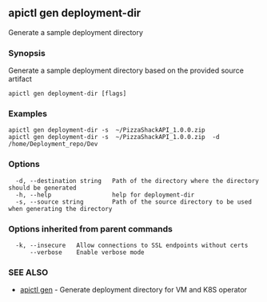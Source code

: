 ## apictl gen deployment-dir

Generate a sample deployment directory

### Synopsis

Generate a sample deployment directory based on the provided source artifact

```
apictl gen deployment-dir [flags]
```

### Examples

```
apictl gen deployment-dir -s  ~/PizzaShackAPI_1.0.0.zip
apictl gen deployment-dir -s  ~/PizzaShackAPI_1.0.0.zip  -d /home/Deployment_repo/Dev
```

### Options

```
  -d, --destination string   Path of the directory where the directory should be generated
  -h, --help                 help for deployment-dir
  -s, --source string        Path of the source directory to be used when generating the directory
```

### Options inherited from parent commands

```
  -k, --insecure   Allow connections to SSL endpoints without certs
      --verbose    Enable verbose mode
```

### SEE ALSO

* [apictl gen](apictl_gen.md)	 - Generate deployment directory for VM and K8S operator

